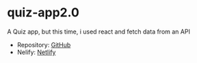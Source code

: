 # quiz-app2.0
A Quiz app, but this time, i used react and fetch data from an API

- Repository: [GitHub](https://github.com/OlaleyeFisayo/quiz-app2.0)
- Nelify: [Netlify](https://gleaming-sunflower-b8776e.netlify.app/) 